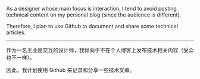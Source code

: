 As a designer whose main focus is interaction, I tend to avoid posting technical content on my personal blog (since the audience is different).

Therefore, I plan to use Github to document and share some technical articles.

-----

作为一名主业是交互的设计师，我倾向于不在个人博客上发布技术相关内容（受众也不一样）。

因此，我计划使用 Github 来记录和分享一些技术文章。


